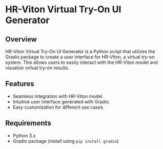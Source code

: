 # HR-Viton Virtual Try-On UI Generator



## Overview

HR-Viton Virtual Try-On UI Generator is a Python script that utilizes the Gradio package to create a user interface for HR-Viton, a virtual try-on system. This allows users to easily interact with the HR-Viton model and visualize virtual try-on results.

## Features

- Seamless integration with HR-Viton model.
- Intuitive user interface generated with Gradio.
- Easy customization for different use cases.

## Requirements

- Python 3.x
- Gradio package (install using `pip install gradio`)

